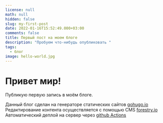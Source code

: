 ```yaml
---
license: null
math: null
hidden: false
slug: my-first-post
date: 2022-01-16T15:52:49.000+03:00
comments: false
title: Первый пост на моем блоге
description: "Пробуем что-нибудь опубликовать "
tags:
  - блог
image: hello-world.jpg
---
```

# Привет мир!

Публикую первую запись в моём блоге.   

Данный блог сделан на генераторе статических сайтов [gohugo.io](https://gohugo.io/ "gohugo.io/")  
Редактирование контента осуществляется  с помощью CMS [forestry.io](forestry.io)   
Автоматический деплой на сервер через [github Actions](https://github.com/features/actions)